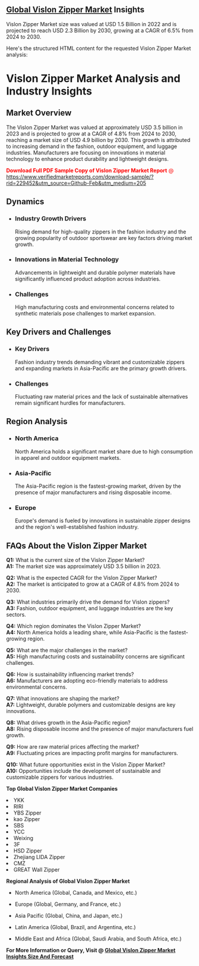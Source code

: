 <h2><a href="https://www.verifiedmarketreports.com/download-sample/?rid=229452&amp;utm_source=Github&amp;utm_medium=205" target="_blank">Global Vislon Zipper Market</a> Insights</h2><p>Vislon Zipper Market size was valued at USD 1.5 Billion in 2022 and is projected to reach USD 2.3 Billion by 2030, growing at a CAGR of 6.5% from 2024 to 2030.</p><p>Here's the structured HTML content for the requested Vislon Zipper Market analysis: <!DOCTYPE html> <html lang="en"> <head> <meta charset="UTF-8"> <meta name="viewport" content="width=device-width, initial-scale=1.0"> <meta name="description" content="Explore the Vislon Zipper Market size, dynamics, key drivers, challenges, and regional insights. Learn about its growth opportunities and download a sample report."> <title>Vislon Zipper Market Overview</title> </head> <body> <h1>Vislon Zipper Market Analysis and Industry Insights</h1> <h2>Market Overview</h2> <p>The Vislon Zipper Market was valued at approximately USD 3.5 billion in 2023 and is projected to grow at a CAGR of 4.8% from 2024 to 2030, reaching a market size of USD 4.9 billion by 2030. This growth is attributed to increasing demand in the fashion, outdoor equipment, and luggage industries. Manufacturers are focusing on innovations in material technology to enhance product durability and lightweight designs.</p> <p><p><span class=""><span style="color: #ff0000;"><strong>Download Full PDF Sample Copy of Vislon Zipper Market Report</strong> @ </span><a href="https://www.verifiedmarketreports.com/download-sample/?rid=229452&amp;utm_source=Github-Feb&amp;utm_medium=205" target="_blank">https://www.verifiedmarketreports.com/download-sample/?rid=229452&amp;utm_source=Github-Feb&amp;utm_medium=205</a></span></p></p> <h2>Dynamics</h2> <ul> <li> <h3>Industry Growth Drivers</h3> <p>Rising demand for high-quality zippers in the fashion industry and the growing popularity of outdoor sportswear are key factors driving market growth.</p> </li> <li> <h3>Innovations in Material Technology</h3> <p>Advancements in lightweight and durable polymer materials have significantly influenced product adoption across industries.</p> </li> <li> <h3>Challenges</h3> <p>High manufacturing costs and environmental concerns related to synthetic materials pose challenges to market expansion.</p> </li> </ul> <h2>Key Drivers and Challenges</h2> <ul> <li> <h3>Key Drivers</h3> <p>Fashion industry trends demanding vibrant and customizable zippers and expanding markets in Asia-Pacific are the primary growth drivers.</p> </li> <li> <h3>Challenges</h3> <p>Fluctuating raw material prices and the lack of sustainable alternatives remain significant hurdles for manufacturers.</p> </li> </ul> <h2>Region Analysis</h2> <ul> <li> <h3>North America</h3> <p>North America holds a significant market share due to high consumption in apparel and outdoor equipment markets.</p> </li> <li> <h3>Asia-Pacific</h3> <p>The Asia-Pacific region is the fastest-growing market, driven by the presence of major manufacturers and rising disposable income.</p> </li> <li> <h3>Europe</h3> <p>Europe's demand is fueled by innovations in sustainable zipper designs and the region's well-established fashion industry.</p> </li> </ul> <h2>FAQs About the Vislon Zipper Market</h2> <p><strong>Q1:</strong> What is the current size of the Vislon Zipper Market? <br> <strong>A1:</strong> The market size was approximately USD 3.5 billion in 2023.</p> <p><strong>Q2:</strong> What is the expected CAGR for the Vislon Zipper Market? <br> <strong>A2:</strong> The market is anticipated to grow at a CAGR of 4.8% from 2024 to 2030.</p> <p><strong>Q3:</strong> What industries primarily drive the demand for Vislon zippers? <br> <strong>A3:</strong> Fashion, outdoor equipment, and luggage industries are the key sectors.</p> <p><strong>Q4:</strong> Which region dominates the Vislon Zipper Market? <br> <strong>A4:</strong> North America holds a leading share, while Asia-Pacific is the fastest-growing region.</p> <p><strong>Q5:</strong> What are the major challenges in the market? <br> <strong>A5:</strong> High manufacturing costs and sustainability concerns are significant challenges.</p> <p><strong>Q6:</strong> How is sustainability influencing market trends? <br> <strong>A6:</strong> Manufacturers are adopting eco-friendly materials to address environmental concerns.</p> <p><strong>Q7:</strong> What innovations are shaping the market? <br> <strong>A7:</strong> Lightweight, durable polymers and customizable designs are key innovations.</p> <p><strong>Q8:</strong> What drives growth in the Asia-Pacific region? <br> <strong>A8:</strong> Rising disposable income and the presence of major manufacturers fuel growth.</p> <p><strong>Q9:</strong> How are raw material prices affecting the market? <br> <strong>A9:</strong> Fluctuating prices are impacting profit margins for manufacturers.</p> <p><strong>Q10:</strong> What future opportunities exist in the Vislon Zipper Market? <br> <strong>A10:</strong> Opportunities include the development of sustainable and customizable zippers for various industries.</p> </body> </html> </p><p><strong>Top Global Vislon Zipper Market Companies</strong></p><div data-test-id=""><p><li>YKK</li><li> RIRI</li><li> YBS Zipper</li><li> kao Zipper</li><li> SBS</li><li> YCC</li><li> Weixing</li><li> 3F</li><li> HSD Zipper</li><li> Zhejiang LIDA Zipper</li><li> CMZ</li><li> GREAT Wall Zipper</li></p><div><strong>Regional Analysis of&nbsp;Global Vislon Zipper Market</strong></div><ul><li dir="ltr"><p dir="ltr">North America&nbsp;(Global, Canada, and Mexico, etc.)</p></li><li dir="ltr"><p dir="ltr">Europe (Global, Germany, and France, etc.)</p></li><li dir="ltr"><p dir="ltr">Asia Pacific&nbsp;(Global, China, and Japan, etc.)</p></li><li dir="ltr"><p dir="ltr">Latin America&nbsp;(Global, Brazil, and Argentina, etc.)</p></li><li dir="ltr">Middle East and Africa&nbsp;(Global, Saudi Arabia, and South Africa, etc.)</li></ul><p><strong>For More Information or Query, Visit @&nbsp;</strong><strong><a href="https://www.verifiedmarketreports.com/product/vislon-zipper-market/?utm_source=Github&amp;utm_medium=205" target="_blank">Global Vislon Zipper Market Insights Size And Forecast</a></strong></p></div>
